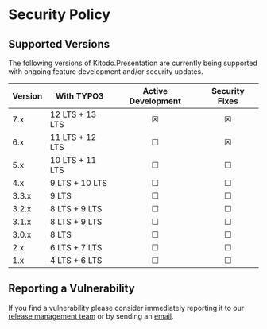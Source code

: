 # Security Policy

## Supported Versions

The following versions of Kitodo.Presentation are currently being supported with ongoing feature development and/or security updates.

| Version | With TYPO3      | Active Development | Security Fixes |
| ------- | --------------- | :----------------: | :------------: |
| 7.x     | 12 LTS + 13 LTS | ☒                 | ☒              |
| 6.x     | 11 LTS + 12 LTS | ☐                 | ☒              |
| 5.x     | 10 LTS + 11 LTS | ☐                 | ☐              |
| 4.x     | 9 LTS + 10 LTS  | ☐                 | ☐              |
| 3.3.x   | 9 LTS           | ☐                 | ☐              |
| 3.2.x   | 8 LTS + 9 LTS   | ☐                 | ☐              |
| 3.1.x   | 8 LTS + 9 LTS   | ☐                 | ☐              |
| 3.0.x   | 8 LTS           | ☐                 | ☐              |
| 2.x     | 6 LTS + 7 LTS   | ☐                 | ☐              |
| 1.x     | 4 LTS + 6 LTS   | ☐                 | ☐              |

## Reporting a Vulnerability

If you find a vulnerability please consider immediately reporting it to our [release management team](https://github.com/orgs/kitodo/teams/kitodo-presentation-maintainers) or by sending an [email](mailto:security@kitodo.org).
